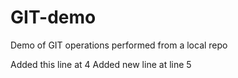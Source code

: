 # GIT-demo
Demo of GIT operations performed from a local repo

Added this line at 4
Added new line at line 5